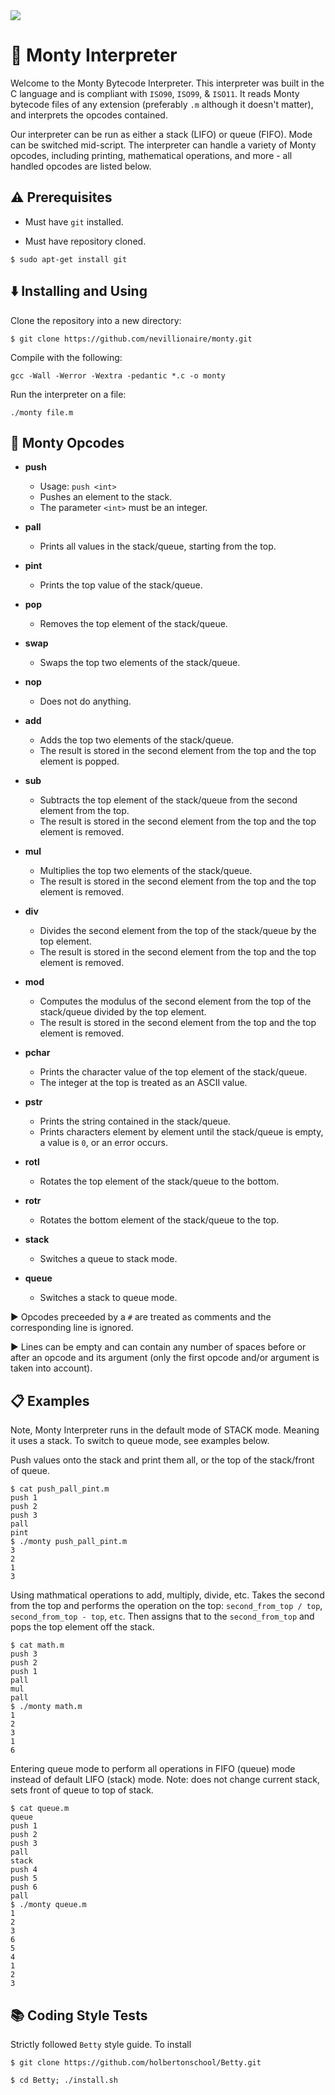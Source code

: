 <img src="https://badges.strrl.dev/visits/nevillionaire/monty?style=flat-square&color=red&logo=github&a=0">

# :snake: Monty Interpreter

Welcome to the Monty Bytecode Interpreter. This interpreter was built in the C language and is compliant with `ISO90`, `ISO99`, & `ISO11`. It reads Monty bytecode files of any extension (preferably `.m` although it doesn't matter), and interprets the opcodes contained.

Our interpreter can be run as either a stack (LIFO) or queue (FIFO). Mode can be switched mid-script. The interpreter can handle a variety of Monty opcodes, including printing, mathematical operations, and more - all handled opcodes are listed below.


## :warning: Prerequisites

* Must have `git` installed.

* Must have repository cloned.

```
$ sudo apt-get install git
```


## :arrow_down: Installing and Using

Clone the repository into a new directory:

```
$ git clone https://github.com/nevillionaire/monty.git
```
Compile with the following:

```
gcc -Wall -Werror -Wextra -pedantic *.c -o monty
```

Run the interpreter on a file:

```
./monty file.m
```


## :wrench: Monty Opcodes

* **push**
  * Usage: `push <int>`
  * Pushes an element to the stack.
  * The parameter `<int>` must be an integer.

* **pall**
  * Prints all values in the stack/queue, starting from the top.

* **pint**
  * Prints the top value of the stack/queue.

* **pop**
  * Removes the top element of the stack/queue.

* **swap**
  * Swaps the top two elements of the stack/queue.

* **nop**
  * Does not do anything.

* **add**
  * Adds the top two elements of the stack/queue.
  * The result is stored in the second element from the top and the top element is popped.

* **sub**
  * Subtracts the top element of the stack/queue from the second element from the top.
  * The result is stored in the second element from the top and the top element is removed.

* **mul**
  * Multiplies the top two elements of the stack/queue.
  * The result is stored in the second element from the top and the top element is removed.

* **div**
  * Divides the second element from the top of the stack/queue by the top element.
  * The result is stored in the second element from the top and the top element is removed.

* **mod**
  * Computes the modulus of the second element from the top of the stack/queue divided by the top element.
  * The result is stored in the second element from the top and the top element is removed.

* **pchar**
  * Prints the character value of the top element of the stack/queue.
  * The integer at the top is treated as an ASCII value.

* **pstr**
  * Prints the string contained in the stack/queue.
  * Prints characters element by element until the stack/queue is empty, a value is `0`, or an error occurs.

* **rotl**
  * Rotates the top element of the stack/queue to the bottom.

* **rotr**
  * Rotates the bottom element of the stack/queue to the top.

* **stack**
  * Switches a queue to stack mode.

* **queue**
  * Switches a stack to queue mode.

:arrow_forward: Opcodes preceeded by a `#` are treated as comments and the corresponding line is ignored.

:arrow_forward: Lines can be empty and can contain any number of spaces before or after an opcode and its argument (only the first opcode and/or argument is taken into account).


## :clipboard: Examples

Note, Monty Interpreter runs in the default mode of STACK mode. Meaning it uses a stack. To switch to queue mode, see examples below.

Push values onto the stack and print them all, or the top of the stack/front of queue.

```
$ cat push_pall_pint.m
push 1
push 2
push 3
pall
pint
$ ./monty push_pall_pint.m
3
2
1
3
```

Using mathmatical operations to add, multiply, divide, etc. Takes the second from the top and performs the operation on the top: `second_from_top / top`, `second_from_top - top`, `etc`. Then assigns that to the `second_from_top` and pops the top element off the stack.

```
$ cat math.m
push 3
push 2
push 1
pall
mul
pall
$ ./monty math.m
1
2
3
1
6
```

Entering queue mode to perform all operations in FIFO (queue) mode instead of default LIFO (stack) mode. Note: does not change current stack, sets front of queue to top of stack.

```
$ cat queue.m
queue
push 1
push 2
push 3
pall
stack
push 4
push 5
push 6
pall
$ ./monty queue.m
1
2
3
6
5
4
1
2
3
```

## :books: Coding Style Tests

Strictly followed `Betty` style guide. To install

```
$ git clone https://github.com/holbertonschool/Betty.git

$ cd Betty; ./install.sh
```


